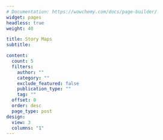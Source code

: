 ```yaml
---
# Documentation: https://wowchemy.com/docs/page-builder/
widget: pages
headless: true
weight: 40

title: Story Maps
subtitle:

content:
  count: 5
  filters:
    author: ""
    category: ""
    exclude_featured: false
    publication_type: ""
    tag: ""
  offset: 0
  order: desc
  page_type: post
design:
  view: 3
  columns: "1"
---
```

